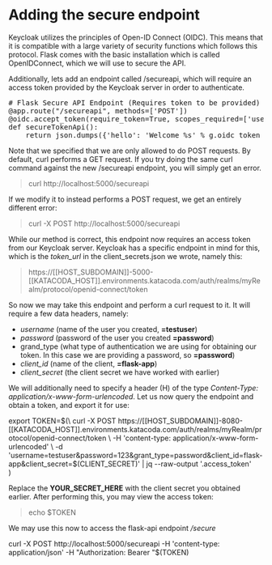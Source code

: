 # Adding the secure endpoint
Keycloak utilizes the principles of Open-ID Connect (OIDC). This means that it is compatible with a large variety of security functions which follows this protocol. Flask comes with the basic installation which is called OpenIDConnect, which we will use to secure the API.

Additionally, lets add an endpoint called /secureapi, which will require an access token provided by the Keycloak server in order to authenticate.

<pre class="file" data-filename="project/api.py" data-target="insert" data-marker="# Flask Secure Endpoint">
# Flask Secure API Endpoint (Requires token to be provided)
@app.route("/secureapi", methods=['POST'])
@oidc.accept_token(require_token=True, scopes_required=['user'])
def secureTokenApi():
    return json.dumps({'hello': 'Welcome %s' % g.oidc_token_info['sub']})
</pre>

Note that we specified that we are only allowed to do POST requests. By default, curl performs a GET request. If you try doing the same curl command against the new /secureapi endpoint, you will simply get an error.

> curl http://localhost:5000/secureapi

If we modify it to instead performs a POST request, we get an entirely different error:

> curl -X POST http://localhost:5000/secureapi

While our method is correct, this endpoint now requires an access token from our Keycloak server. Keycloak has a specific endpoint in mind for this, which is the *token_url* in the client_secrets.json we wrote, namely this:

> https://[[HOST_SUBDOMAIN]]-5000-[[KATACODA_HOST]].environments.katacoda.com/auth/realms/myRealm/protocol/openid-connect/token

So now we may take this endpoint and perform a curl request to it. It will require a few data headers, namely:
* *username* (name of the user you created, **=testuser**)
* *password* (password of the user you created **=password**)
*  grand_type (what type of authentication we are using for obtaining our token. In this case we are providing a password, so **=password**)
*  *client_id* (name of the client, **=flask-app**)
*  *client_secret* (the client secret we have worked with earlier)

We will additionally need to specify a header (H) of the type *Content-Type: application/x-www-form-urlencoded*. 
Let us now query the endpoint and obtain a token, and export it for use:


export TOKEN=$(\
    curl -X POST https://[[HOST_SUBDOMAIN]]-8080-[[KATACODA_HOST]].environments.katacoda.com/auth/realms/myRealm/protocol/openid-connect/token \
    -H 'content-type: application/x-www-form-urlencoded' \
    -d 'username=testuser&password=123&grant_type=password&client_id=flask-app&client_secret=$(CLIENT_SECRET)' | jq --raw-output '.access_token' \
 )

Replace the **YOUR_SECRET_HERE** with the client secret you obtained earlier. After performing this, you may view the access token:

> echo $TOKEN

We may use this now to access the flask-api endpoint */secure*

curl -X POST http://localhost:5000/secureapi -H 'content-type: application/json' -H "Authorization: Bearer "$(TOKEN)
